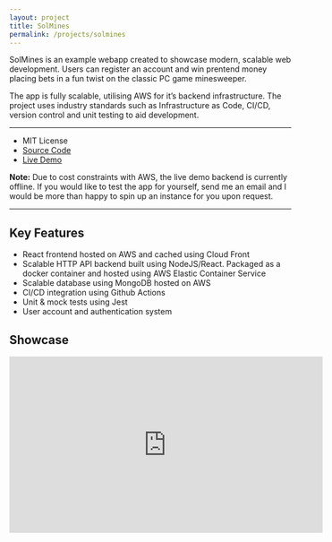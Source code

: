 ```yaml
---
layout: project
title: SolMines
permalink: /projects/solmines
---
```


SolMines is an example webapp created to showcase modern, scalable web development. Users can register an account and win prentend money placing bets in a fun twist on the classic PC game minesweeper.

The app is fully scalable, utilising AWS for it’s backend infrastructure. The project uses industry standards such as Infrastructure as Code, CI/CD, version control and unit testing to aid development.

<hr />

* MIT License
* [Source Code](https://github.com/benorrin/mines)
* [Live Demo](https://mines.orrin.uk)

<div class="alert">
    <p>
        <strong>Note:</strong> 
        Due to cost constraints with AWS, the live demo backend is currently offline. If you would like to test the app for yourself, send me an email and I would be more than happy to spin up an instance for you upon request.
    </p>
</div>

<hr />

## Key Features

* React frontend hosted on AWS and cached using Cloud Front
* Scalable HTTP API backend built using NodeJS/React. Packaged as a docker container and hosted using AWS Elastic Container Service
* Scalable database using MongoDB hosted on AWS
* CI/CD integration using Github Actions
* Unit & mock tests using Jest
* User account and authentication system

## Showcase

<iframe width="560" height="315" src="https://www.youtube.com/embed/MRHnv-AFGSY" title="YouTube video player" frameborder="0" allow="accelerometer; autoplay; clipboard-write; encrypted-media; gyroscope; picture-in-picture" allowfullscreen></iframe>